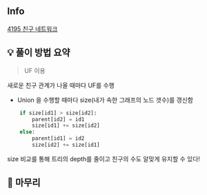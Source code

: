 ## Info
[4195 친구 네트워크](https://www.acmicpc.net/problem/4195)

## 💡 풀이 방법 요약
> UF 이용

새로운 친구 관계가 나올 때마다 UF를 수행
- Union 을 수행할 때마다 size(내가 속한 그래프의 노드 갯수)를 갱신함

```Python
    if size[id1] > size[id2]:
        parent[id2] = id1
        size[id1] += size[id2]
    else:
        parent[id1] = id2
        size[id2] += size[id1]
```
size 비교를 통해 트리의 depth를 줄이고 친구의 수도 알맞게 유지할 수 있다!


## 🙂 마무리

